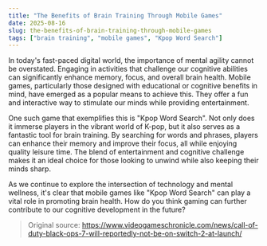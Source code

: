 ```yaml
---
title: "The Benefits of Brain Training Through Mobile Games"
date: 2025-08-16
slug: the-benefits-of-brain-training-through-mobile-games
tags: ["brain training", "mobile games", "Kpop Word Search"]
---
```


In today's fast-paced digital world, the importance of mental agility cannot be overstated. Engaging in activities that challenge our cognitive abilities can significantly enhance memory, focus, and overall brain health. Mobile games, particularly those designed with educational or cognitive benefits in mind, have emerged as a popular means to achieve this. They offer a fun and interactive way to stimulate our minds while providing entertainment.

One such game that exemplifies this is "Kpop Word Search". Not only does it immerse players in the vibrant world of K-pop, but it also serves as a fantastic tool for brain training. By searching for words and phrases, players can enhance their memory and improve their focus, all while enjoying quality leisure time. The blend of entertainment and cognitive challenge makes it an ideal choice for those looking to unwind while also keeping their minds sharp.

As we continue to explore the intersection of technology and mental wellness, it's clear that mobile games like "Kpop Word Search" can play a vital role in promoting brain health. How do you think gaming can further contribute to our cognitive development in the future?
> Original source: https://www.videogameschronicle.com/news/call-of-duty-black-ops-7-will-reportedly-not-be-on-switch-2-at-launch/